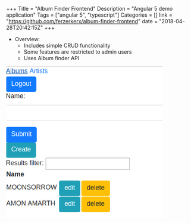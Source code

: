 +++
Title = "Album Finder Frontend"
Description = "Angular 5 demo application"
Tags = ["angular 5", "typescript"]
Categories = []
link = "https://github.com/ferzerkerx/album-finder-frontend"
date = "2018-04-28T20:42:15Z"
+++

+ Overview:
    - Includes simple CRUD functionality
    - Some features are restricted to admin users
    - Uses Album finder API
    
<img src="https://raw.githubusercontent.com/ferzerkerx/album-finder-frontend/master/screenshots/album-finder.png" class="project-img img-fluid"/>
